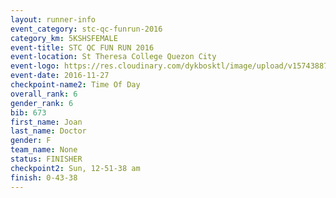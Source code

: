 ```yaml
---
layout: runner-info 
event_category: stc-qc-funrun-2016 
category_km: 5KSHSFEMALE 
event-title: STC QC FUN RUN 2016 
event-location: St Theresa College Quezon City 
event-logo: https://res.cloudinary.com/dykbosktl/image/upload/v1574388789/Logo/Fun_Run_Poster_tgejen.jpg 
event-date: 2016-11-27 
checkpoint-name2: Time Of Day 
overall_rank: 6
gender_rank: 6
bib: 673
first_name: Joan
last_name: Doctor
gender: F
team_name: None
status: FINISHER
checkpoint2: Sun, 12-51-38 am
finish: 0-43-38
---
```

